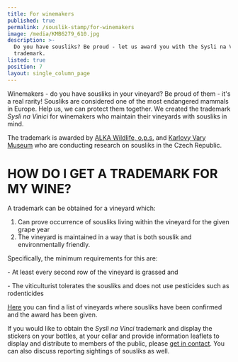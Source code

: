 ```yaml
---
title: For winemakers
published: true
permalink: /souslik-stamp/for-winemakers
image: /media/KMB6279_610.jpg
description: >-
  Do you have sousliks? Be proud - let us award you with the Sysli na Vinici
  trademark.
listed: true
position: 7
layout: single_column_page
---
```

Winemakers - do you have sousliks in your vineyard? Be proud of them - it's a real rarity! Sousliks are considered one of the most endangered mammals in Europe. Help us, we can protect them together. We  created the trademark _Sysli na Vinici_ for winemakers who maintain their vineyards with sousliks in mind.

The trademark is awarded by [ALKA Wildlife, o.p.s.](https://www.alkawildlife.eu/) and [Karlovy Vary Museum](http://www.kvmuz.cz/) who are conducting research on sousliks in the Czech Republic.

# HOW DO I GET A TRADEMARK FOR MY WINE?

A trademark can be obtained for a vineyard which:

1. Can prove occurrence of sousliks living within the vineyard for the given grape year 
2. The vineyard is maintained in a way that is both souslik and environmentally friendly. 

Specifically, the minimum requirements for this are: 

\- At least every second row of the vineyard is grassed and

\- The viticulturist tolerates the sousliks and does not use pesticides such as rodenticides

[Here](/souslik-stamp/our-wineries) you can find a list of vineyards where sousliks have been confirmed and the award has been given. 

If you would like to obtain the _Sysli na Vinci_ trademark and display the stickers on your bottles, at your cellar and provide information leaflets to display and distribute to members of the public, please [get in contact](/about-us/contacts). You can also discuss reporting sightings of sousliks as well.
